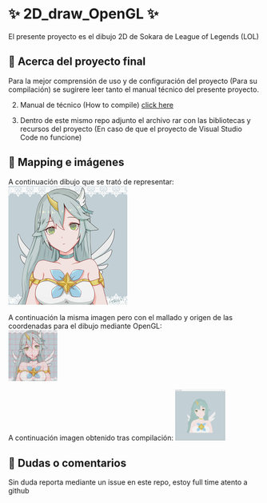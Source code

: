 # ✨ 2D_draw_OpenGL ✨

El presente proyecto es el dibujo 2D de Sokara de League of Legends (LOL)

## 🚀 Acerca del proyecto final

Para la mejor comprensión de uso y de configuración del proyecto (Para su compilación) se sugirere leer tanto el  manual técnico del presente proyecto.

2. Manual de técnico (How to compile) [click here](https://github.com/aMurryFly/2D_draw_OpenGL/blob/main/howToCompile.pdf)

3. Dentro de este mismo repo adjunto el archivo rar con las bibliotecas y recursos del proyecto (En caso de que el proyecto de Visual Studio Code no funcione)

## 🚀 Mapping e imágenes

A continuación dibujo que se trató de representar:<br>
![img](https://github.com/aMurryFly/2D_draw_OpenGL/blob/main/img_resources/dibujo.png)

A continuación la misma imagen pero con el mallado y origen de las coordenadas para el dibujo mediante OpenGL:<br>
<img src="https://github.com/aMurryFly/2D_draw_OpenGL/raw/main/img_resources/malla_dibujo.jpg" alt="img" style="zoom:10%;" />

A continuación imagen obtenido tras compilación:
<img src="https://github.com/aMurryFly/2D_draw_OpenGL/blob/main/img_resources/compileDraw.PNG" alt="img" style="zoom:10%;" />


## 🤔 Dudas o comentarios

Sin duda reporta mediante un issue en este repo, estoy full time atento a github 

